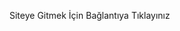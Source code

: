 <a hraf = "https://afremergun.github.io/cinema_reservation/">Siteye Gitmek İçin Bağlantıya Tıklayınız</a>
